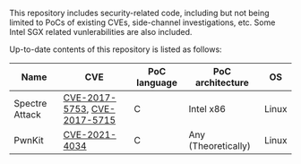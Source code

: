 This repository includes security-related code, including but not being limited to PoCs of existing CVEs, side-channel investigations, etc. Some Intel SGX related vunlerabilities are also included.

Up-to-date contents of this repository is listed as follows:

| Name           | CVE                                                                                                                                                          | PoC language | PoC architecture    | OS    |
| -------------- | ------------------------------------------------------------------------------------------------------------------------------------------------------------ | ------------ | ------------------- | ----- |
| Spectre Attack | [CVE-2017-5753](https://cve.mitre.org/cgi-bin/cvename.cgi?name=CVE-2017-5753), [CVE-2017-5715](https://cve.mitre.org/cgi-bin/cvename.cgi?name=CVE-2017-5715) | C            | Intel x86           | Linux |
| PwnKit         | [CVE-2021-4034](https://seclists.org/oss-sec/2022/q1/80)                                                                                                     | C            | Any (Theoretically) | Linux |
